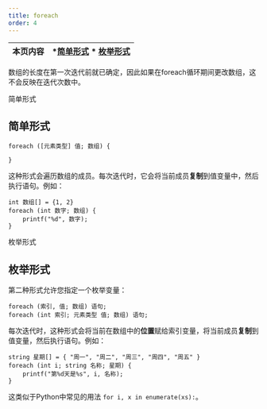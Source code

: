 ```yaml
---
title: foreach
order: 4
---
```

| 本页内容 | *[简单形式](#简单形式) * [枚举形式](#枚举形式) |
| -------- | ---------------------------------------- |

数组的长度在第一次迭代前就已确定，因此如果在foreach循环期间更改数组，这不会反映在迭代次数中。

简单形式

## 简单形式

```vex
foreach ([元素类型] 值; 数组) {

}

```

这种形式会遍历数组的成员。每次迭代时，它会将当前成员**复制**到值变量中，然后执行语句。例如：

```vex
int 数组[] = {1, 2}
foreach (int 数字; 数组) {
    printf("%d", 数字);
}

```

枚举形式

## 枚举形式

第二种形式允许您指定一个枚举变量：

```vex
foreach (索引, 值; 数组) 语句;
foreach (int 索引; 元素类型 值; 数组) 语句;

```

每次迭代时，这种形式会将当前在数组中的**位置**赋给索引变量，将当前成员**复制**到值变量，然后执行语句。例如：

```vex
string 星期[] = { "周一", "周二", "周三", "周四", "周五" }
foreach (int i; string 名称; 星期) {
    printf("第%d天是%s", i, 名称);
}

```

这类似于Python中常见的用法 `for i, x in enumerate(xs):`。
